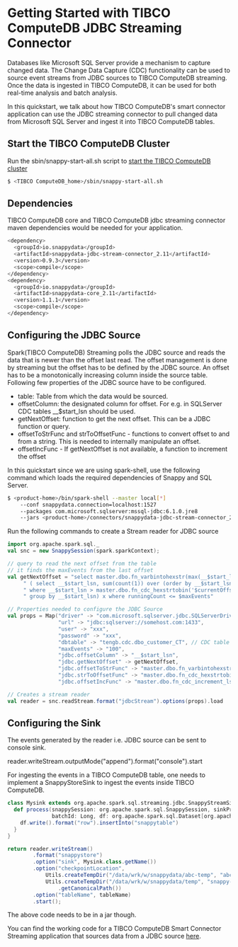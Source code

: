 # Getting Started with TIBCO ComputeDB JDBC Streaming Connector

Databases like Microsoft SQL Server provide a mechanism to capture changed data. The Change Data Capture (CDC) functionality can be used to source event streams from JDBC sources to TIBCO ComputeDB streaming. Once the data is ingested in TIBCO ComputeDB, it can be used for both real-time analysis and batch analysis. 

In this quickstart, we talk about how TIBCO ComputeDB's smart connector application can use the JDBC streaming connector to pull changed data from Microsoft SQL Server and ingest it into TIBCO ComputeDB tables.

## Start the TIBCO ComputeDB Cluster 

Run the sbin/snappy-start-all.sh script to [start the TIBCO ComputeDB cluster](../howto/start_snappy_cluster.md)
 
```bash
$ <TIBCO ComputeDB_home>/sbin/snappy-start-all.sh
```

## Dependencies

TIBCO ComputeDB core and TIBCO ComputeDB jdbc streaming connector maven dependencies would be needed for your application. 
```bash
<dependency>
  <groupId>io.snappydata</groupId>
  <artifactId>snappydata-jdbc-stream-connector_2.11</artifactId>
  <version>0.9.3</version>
  <scope>compile</scope>
</dependency>
<dependency>
  <groupId>io.snappydata</groupId>
  <artifactId>snappydata-core_2.11</artifactId>
  <version>1.1.1</version>
  <scope>compile</scope>
</dependency>    
```
## Configuring the JDBC Source 

Spark(TIBCO ComputeDB) Streaming polls the JDBC source and reads the data that is newer than the offset last read. The offset management is done by streaming but the offset has to be defined by the JDBC source. An offset has to be a monotonically increasing column inside the source table. Following few properties of the JDBC source have to be configured. 

* table: Table from which the data would be sourced.
* offsetColumn: the designated column for offset. For e.g. in SQLServer CDC tables __$start_lsn should be used.
* getNextOffset: function to get the next offset. This can be a JDBC function or query. 
* offsetToStrFunc and strToOffsetFunc - functions to convert offset to and from a string. This is needed to internally manipulate an offset.
* offsetIncFunc - If getNextOffset is not available, a function to increment the offset

In this quickstart since we are using spark-shell, use the following command which loads the required dependencies of Snappy and SQL Server.
```bash
$ <product-home>/bin/spark-shell --master local[*] 
    --conf snappydata.connection=localhost:1527 
    --packages com.microsoft.sqlserver:mssql-jdbc:6.1.0.jre8 
    --jars <product-home>/connectors/snappydata-jdbc-stream-connector_2.11-0.9.jar
```
Run the following commands to create a Stream reader for JDBC source

```scala
import org.apache.spark.sql._
val snc = new SnappySession(spark.sparkContext);

// query to read the next offset from the table
// it finds the maxEvents from the last offset 
val getNextOffset = "select master.dbo.fn_varbintohexstr(max(__$start_lsn)) nextLSN from " + 
     " ( select __$start_lsn, sum(count(1)) over (order by __$start_lsn) runningCount from $table " + 
     " where __$start_lsn > master.dbo.fn_cdc_hexstrtobin('$currentOffset') " + 
     " group by __$start_lsn) x where runningCount <= $maxEvents"

// Properties needed to configure the JDBC Source
val props = Map("driver" -> "com.microsoft.sqlserver.jdbc.SQLServerDriver", 
                "url" -> "jdbc:sqlserver://somehost.com:1433", 
                "user" -> "xxx", 
                "password" -> "xxx", 
                "dbtable" -> "tengb.cdc.dbo_customer_CT", // CDC table for Customer
                "maxEvents" -> "100", 
                "jdbc.offsetColumn" -> "__$start_lsn", 
                "jdbc.getNextOffset" -> getNextOffset, 
                "jdbc.offsetToStrFunc" -> "master.dbo.fn_varbintohexstr", 
                "jdbc.strToOffsetFunc" -> "master.dbo.fn_cdc_hexstrtobin", 
                "jdbc.offsetIncFunc" -> "master.dbo.fn_cdc_increment_lsn")

// Creates a stream reader 
val reader = snc.readStream.format("jdbcStream").options(props).load
```

## Configuring the Sink

The events generated by the reader i.e. JDBC source can be sent to console sink. 

reader.writeStream.outputMode("append").format("console").start

For ingesting the events in a TIBCO ComputeDB table, one needs to implement a SnappyStoreSink to ingest the events inside TIBCO ComputeDB. 
```scala
class Mysink extends org.apache.spark.sql.streaming.jdbc.SnappyStreamSink {
  def process(snappySession: org.apache.spark.sql.SnappySession, sinkProps: java.util.Properties,
              batchId: Long, df: org.apache.spark.sql.Dataset[org.apache.spark.sql.Row]): Unit = {
    df.write().format("row").insertInto("snappytable")
  }
}

return reader.writeStream()
        .format("snappystore")
        .option("sink", Mysink.class.getName())
        .option("checkpointLocation",
            Utils.createTempDir("/data/wrk/w/snappydata/abc-temp", "abc-spark")
            Utils.createTempDir("/data/wrk/w/snappydata/temp", "snappy-sink")
                .getCanonicalPath())
        .option("tableName", tableName)
        .start();
```

The above code needs to be in a jar though. 

You can find the working code for a TIBCO ComputeDB Smart Connector Streaming application that sources data from a JDBC source [here](https://github.com/SnappyDataInc/snappy-poc/tree/jdbc-streaming). 
